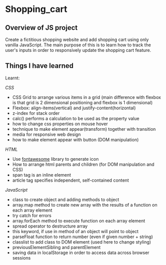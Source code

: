 # Shopping_cart

## Overview of JS project
Create a fictitious shopping website and add shopping cart using only vanilla JavaScript. The main purpose of this is to learn how to track the user's inputs in order to responsively update the shopping cart feature.

## Things I have learned

Learnt:

*CSS*
* CSS Grid to arrange various items in a grid (main difference with flexbox is that grid is 2 dimensional positioning and flexbox is 1 dimensional)
* Flexbox: align-items(vertical) and justify-content(horizontal)
* z-index for stack order
* calc() performs a calculation to be used as the property value
* how to change css properties on mouse hover
* technique to make element appear(transform) together with transition
* media for responsive web design
* how to make element appear with button (DOM manipulation)

*HTML*
* Use [fontawesome](https://fontawesome.com/) library to generate icon
* How to arrange html parents and children (for DOM manipulation and CSS)
* span tag is an inline element
* article tag specifies independent, self-contained content

*JavaScript*
* class to create object and adding methods to object
* array.map method to create new array with the results of a function on each array element
* try catch for errors 
* array.forEach method to execute function on each array element
* spread operator to destructure array
* this keyword, if use in method of an object will point to object
* parseFloat function to return number (even if given number + string)
* classlist to add class to DOM element (used here to change styling)
* previousElementSibling and parentElement
* saving data in localStorage in order to access data across browser sessions
